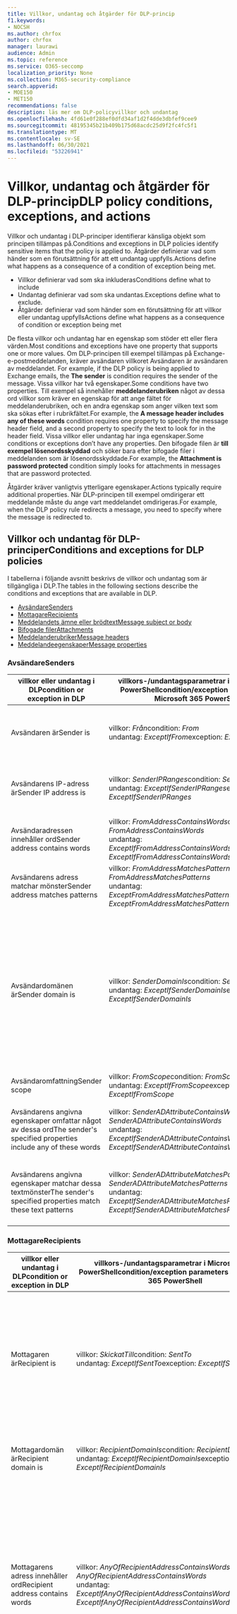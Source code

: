 ```yaml
---
title: Villkor, undantag och åtgärder för DLP-princip
f1.keywords:
- NOCSH
ms.author: chrfox
author: chrfox
manager: laurawi
audience: Admin
ms.topic: reference
ms.service: O365-seccomp
localization_priority: None
ms.collection: M365-security-compliance
search.appverid:
- MOE150
- MET150
recommendations: false
description: läs mer om DLP-policyvillkor och undantag
ms.openlocfilehash: 4fd61e0f288ef0dfd34af1d2f4dde3dbfef9cee9
ms.sourcegitcommit: 48195345b21b409b175d68acdc25d9f2fc4fc5f1
ms.translationtype: MT
ms.contentlocale: sv-SE
ms.lasthandoff: 06/30/2021
ms.locfileid: "53226941"
---
```

# <a name="dlp-policy-conditions-exceptions-and-actions"></a><span data-ttu-id="753c3-103">Villkor, undantag och åtgärder för DLP-princip</span><span class="sxs-lookup"><span data-stu-id="753c3-103">DLP policy conditions, exceptions, and actions</span></span>

<span data-ttu-id="753c3-104">Villkor och undantag i DLP-principer identifierar känsliga objekt som principen tillämpas på.</span><span class="sxs-lookup"><span data-stu-id="753c3-104">Conditions and exceptions in DLP policies identify sensitive items that the policy is applied to.</span></span> <span data-ttu-id="753c3-105">Åtgärder definierar vad som händer som en förutsättning för att ett undantag uppfylls.</span><span class="sxs-lookup"><span data-stu-id="753c3-105">Actions define what happens as a consequence of a condition of exception being met.</span></span>

- <span data-ttu-id="753c3-106">Villkor definierar vad som ska inkluderas</span><span class="sxs-lookup"><span data-stu-id="753c3-106">Conditions define what to include</span></span>
- <span data-ttu-id="753c3-107">Undantag definierar vad som ska undantas.</span><span class="sxs-lookup"><span data-stu-id="753c3-107">Exceptions define what to exclude.</span></span>
- <span data-ttu-id="753c3-108">Åtgärder definierar vad som händer som en förutsättning för att villkor eller undantag uppfylls</span><span class="sxs-lookup"><span data-stu-id="753c3-108">Actions define what happens as a consequence of condition or exception being met</span></span>

<span data-ttu-id="753c3-109">De flesta villkor och undantag har en egenskap som stöder ett eller flera värden.</span><span class="sxs-lookup"><span data-stu-id="753c3-109">Most conditions and exceptions have one property that supports one or more values.</span></span> <span data-ttu-id="753c3-110">Om DLP-principen till exempel tillämpas på Exchange-e-postmeddelanden, kräver avsändaren villkoret Avsändaren är avsändaren av meddelandet. </span><span class="sxs-lookup"><span data-stu-id="753c3-110">For example, if the DLP policy is being applied to Exchange emails, the **The sender** is condition requires the sender of the message.</span></span> <span data-ttu-id="753c3-111">Vissa villkor har två egenskaper.</span><span class="sxs-lookup"><span data-stu-id="753c3-111">Some conditions have two properties.</span></span> <span data-ttu-id="753c3-112">Till exempel så innehåller **meddelanderubriken** något av dessa ord villkor som kräver en egenskap för att ange fältet för meddelanderubriken, och en andra egenskap som anger vilken text som ska sökas efter i rubrikfältet.</span><span class="sxs-lookup"><span data-stu-id="753c3-112">For example, the **A message header includes any of these words** condition requires one property to specify the message header field, and a second property to specify the text to look for in the header field.</span></span> <span data-ttu-id="753c3-113">Vissa villkor eller undantag har inga egenskaper.</span><span class="sxs-lookup"><span data-stu-id="753c3-113">Some conditions or exceptions don’t have any properties.</span></span> <span data-ttu-id="753c3-114">Den bifogade filen är **till exempel lösenordsskyddad** och söker bara efter bifogade filer i meddelanden som är lösenordsskyddade.</span><span class="sxs-lookup"><span data-stu-id="753c3-114">For example, the **Attachment is password protected** condition simply looks for attachments in messages that are password protected.</span></span>

<span data-ttu-id="753c3-115">Åtgärder kräver vanligtvis ytterligare egenskaper.</span><span class="sxs-lookup"><span data-stu-id="753c3-115">Actions typically require additional properties.</span></span> <span data-ttu-id="753c3-116">När DLP-principen till exempel omdirigerar ett meddelande måste du ange vart meddelandet omdirigeras.</span><span class="sxs-lookup"><span data-stu-id="753c3-116">For example, when the DLP policy rule redirects a message, you need to specify where the message is redirected to.</span></span>
<!-- Some actions have multiple properties that are available or required. For example, when the rule adds a header field to the message header, you need to specify both the name and value of the header. When the rule adds a disclaimer to messages, you need to specify the disclaimer text, but you can also specify where to insert the text, or what to do if the disclaimer can't be added to the message. Typically, you can configure multiple actions in a rule, but some actions are exclusive. For example, one rule can't reject and redirect the same message.-->

## <a name="conditions-and-exceptions-for-dlp-policies"></a><span data-ttu-id="753c3-117">Villkor och undantag för DLP-principer</span><span class="sxs-lookup"><span data-stu-id="753c3-117">Conditions and exceptions for DLP policies</span></span>

<span data-ttu-id="753c3-118">I tabellerna i följande avsnitt beskrivs de villkor och undantag som är tillgängliga i DLP.</span><span class="sxs-lookup"><span data-stu-id="753c3-118">The tables in the following sections describe the conditions and exceptions that are available in DLP.</span></span>

- [<span data-ttu-id="753c3-119">Avsändare</span><span class="sxs-lookup"><span data-stu-id="753c3-119">Senders</span></span>](#senders)
- [<span data-ttu-id="753c3-120">Mottagare</span><span class="sxs-lookup"><span data-stu-id="753c3-120">Recipients</span></span>](#recipients)
- [<span data-ttu-id="753c3-121">Meddelandets ämne eller brödtext</span><span class="sxs-lookup"><span data-stu-id="753c3-121">Message subject or body</span></span>](#message-subject-or-body)
- [<span data-ttu-id="753c3-122">Bifogade filer</span><span class="sxs-lookup"><span data-stu-id="753c3-122">Attachments</span></span>](#attachments)
- [<span data-ttu-id="753c3-123">Meddelanderubriker</span><span class="sxs-lookup"><span data-stu-id="753c3-123">Message headers</span></span>](#message-headers)
- [<span data-ttu-id="753c3-124">Meddelandeegenskaper</span><span class="sxs-lookup"><span data-stu-id="753c3-124">Message properties</span></span>](#message-properties)

### <a name="senders"></a><span data-ttu-id="753c3-125">Avsändare</span><span class="sxs-lookup"><span data-stu-id="753c3-125">Senders</span></span>


|<span data-ttu-id="753c3-126">**villkor eller undantag i DLP**</span><span class="sxs-lookup"><span data-stu-id="753c3-126">**condition or exception in DLP**</span></span>  |<span data-ttu-id="753c3-127">**villkors-/undantagsparametrar i Microsoft 365 PowerShell**</span><span class="sxs-lookup"><span data-stu-id="753c3-127">**condition/exception parameters in Microsoft 365 PowerShell**</span></span> |<span data-ttu-id="753c3-128">**egenskapstyp**</span><span class="sxs-lookup"><span data-stu-id="753c3-128">**property type**</span></span>  |<span data-ttu-id="753c3-129">**beskrivning**</span><span class="sxs-lookup"><span data-stu-id="753c3-129">**description**</span></span>|
|---------|---------|---------|---------|
|<span data-ttu-id="753c3-130">Avsändaren är</span><span class="sxs-lookup"><span data-stu-id="753c3-130">Sender is</span></span> |<span data-ttu-id="753c3-131">villkor: *Från*</span><span class="sxs-lookup"><span data-stu-id="753c3-131">condition: *From*</span></span> <br/> <span data-ttu-id="753c3-132">undantag: *ExceptIfFrom*</span><span class="sxs-lookup"><span data-stu-id="753c3-132">exception: *ExceptIfFrom*</span></span>      |<span data-ttu-id="753c3-133">Adresser</span><span class="sxs-lookup"><span data-stu-id="753c3-133">Addresses</span></span> |     <span data-ttu-id="753c3-134">Meddelanden som skickas av angivna postlådor, e-postanvändare, e-postkontakter Microsoft 365 postgrupper i organisationen.</span><span class="sxs-lookup"><span data-stu-id="753c3-134">Messages that are sent by the specified mailboxes, mail users, mail contacts, or Microsoft 365 groups in the organization.</span></span>|
|<span data-ttu-id="753c3-135">Avsändarens IP-adress är</span><span class="sxs-lookup"><span data-stu-id="753c3-135">Sender IP address is</span></span>     |<span data-ttu-id="753c3-136">villkor: *SenderIPRanges*</span><span class="sxs-lookup"><span data-stu-id="753c3-136">condition: *SenderIPRanges*</span></span><br/> <span data-ttu-id="753c3-137">undantag: *ExceptIfSenderIPRanges*</span><span class="sxs-lookup"><span data-stu-id="753c3-137">exception: *ExceptIfSenderIPRanges*</span></span>         |  <span data-ttu-id="753c3-138">IPAddressRanges</span><span class="sxs-lookup"><span data-stu-id="753c3-138">IPAddressRanges</span></span>       | <span data-ttu-id="753c3-139">Meddelanden där avsändarens IP-adress matchar den angivna IP-adressen eller hamnar inom det angivna IP-adressintervallet.</span><span class="sxs-lookup"><span data-stu-id="753c3-139">Messages where the sender's IP address matches the specified IP address, or falls within the specified IP address range.</span></span>       |
|<span data-ttu-id="753c3-140">Avsändaradressen innehåller ord</span><span class="sxs-lookup"><span data-stu-id="753c3-140">Sender address contains words</span></span>   | <span data-ttu-id="753c3-141">villkor: *FromAddressContainsWords*</span><span class="sxs-lookup"><span data-stu-id="753c3-141">condition: *FromAddressContainsWords*</span></span> <br/> <span data-ttu-id="753c3-142">undantag: *ExceptIfFromAddressContainsWords*</span><span class="sxs-lookup"><span data-stu-id="753c3-142">exception: *ExceptIfFromAddressContainsWords*</span></span>        |   <span data-ttu-id="753c3-143">Ord</span><span class="sxs-lookup"><span data-stu-id="753c3-143">Words</span></span>      |   <span data-ttu-id="753c3-144">Meddelanden som innehåller de angivna orden i avsändarens e-postadress.</span><span class="sxs-lookup"><span data-stu-id="753c3-144">Messages that contain the specified words in the sender's email address.</span></span>|
| <span data-ttu-id="753c3-145">Avsändarens adress matchar mönster</span><span class="sxs-lookup"><span data-stu-id="753c3-145">Sender address matches patterns</span></span>    | <span data-ttu-id="753c3-146">villkor: *FromAddressMatchesPatterns*</span><span class="sxs-lookup"><span data-stu-id="753c3-146">condition: *FromAddressMatchesPatterns*</span></span> <br/> <span data-ttu-id="753c3-147">undantag: *ExceptFromAddressMatchesPatterns*</span><span class="sxs-lookup"><span data-stu-id="753c3-147">exception: *ExceptFromAddressMatchesPatterns*</span></span>       |      <span data-ttu-id="753c3-148">Mönster</span><span class="sxs-lookup"><span data-stu-id="753c3-148">Patterns</span></span>   |  <span data-ttu-id="753c3-149">Meddelanden där avsändarens e-postadress innehåller textmönster som matchar de angivna reguljära uttrycken.</span><span class="sxs-lookup"><span data-stu-id="753c3-149">Messages where the sender's email address contains text patterns that match the specified regular expressions.</span></span>  |
|<span data-ttu-id="753c3-150">Avsändardomänen är</span><span class="sxs-lookup"><span data-stu-id="753c3-150">Sender domain is</span></span>  |  <span data-ttu-id="753c3-151">villkor: *SenderDomainIs*</span><span class="sxs-lookup"><span data-stu-id="753c3-151">condition: *SenderDomainIs*</span></span> <br/> <span data-ttu-id="753c3-152">undantag: *ExceptIfSenderDomainIs*</span><span class="sxs-lookup"><span data-stu-id="753c3-152">exception: *ExceptIfSenderDomainIs*</span></span>       |<span data-ttu-id="753c3-153">DomainName</span><span class="sxs-lookup"><span data-stu-id="753c3-153">DomainName</span></span>         |     <span data-ttu-id="753c3-154">Meddelanden där domänen för avsändarens e-postadress matchar det angivna värdet.</span><span class="sxs-lookup"><span data-stu-id="753c3-154">Messages where the domain of the sender's email address matches the specified value.</span></span> <span data-ttu-id="753c3-155">Om du behöver hitta  avsändardomäner som innehåller den angivna domänen (till exempel en underdomän för en domän) använder du villkoret *FrånAdressmatchningMatchesPatterns*(Avsändare och Avsändare) och anger domänen med syntaxen: ' domain  \. \. com$'.</span><span class="sxs-lookup"><span data-stu-id="753c3-155">If you need to find sender domains that *contain* the specified domain (for example, any subdomain of a domain), use **The sender address matches**(*FromAddressMatchesPatterns*) condition and specify the domain by using the syntax: '\.domain\.com$'.</span></span>    |
|<span data-ttu-id="753c3-156">Avsändaromfattning</span><span class="sxs-lookup"><span data-stu-id="753c3-156">Sender scope</span></span>    | <span data-ttu-id="753c3-157">villkor: *FromScope*</span><span class="sxs-lookup"><span data-stu-id="753c3-157">condition: *FromScope*</span></span> <br/> <span data-ttu-id="753c3-158">undantag: *ExceptIfFromScope*</span><span class="sxs-lookup"><span data-stu-id="753c3-158">exception: *ExceptIfFromScope*</span></span>    | <span data-ttu-id="753c3-159">UserScopeFrom</span><span class="sxs-lookup"><span data-stu-id="753c3-159">UserScopeFrom</span></span>    |    <span data-ttu-id="753c3-160">Meddelanden som skickas av interna eller externa avsändare.</span><span class="sxs-lookup"><span data-stu-id="753c3-160">Messages that are sent by either internal or external senders.</span></span>    |
|<span data-ttu-id="753c3-161">Avsändarens angivna egenskaper omfattar något av dessa ord</span><span class="sxs-lookup"><span data-stu-id="753c3-161">The sender's specified properties include any of these words</span></span>|<span data-ttu-id="753c3-162">villkor: *SenderADAttributeContainsWords*</span><span class="sxs-lookup"><span data-stu-id="753c3-162">condition: *SenderADAttributeContainsWords*</span></span> <br/> <span data-ttu-id="753c3-163">undantag: *ExceptIfSenderADAttributeContainsWords*</span><span class="sxs-lookup"><span data-stu-id="753c3-163">exception: *ExceptIfSenderADAttributeContainsWords*</span></span>|<span data-ttu-id="753c3-164">Första egenskapen: `ADAttribute`</span><span class="sxs-lookup"><span data-stu-id="753c3-164">First property: `ADAttribute`</span></span> <p> <span data-ttu-id="753c3-165">Andra egenskapen: `Words`</span><span class="sxs-lookup"><span data-stu-id="753c3-165">Second property: `Words`</span></span>|<span data-ttu-id="753c3-166">Meddelanden där det angivna Active Directory-attributet för avsändaren innehåller något av de angivna orden.</span><span class="sxs-lookup"><span data-stu-id="753c3-166">Messages where the specified Active Directory attribute of the sender contains any of the specified words.</span></span>|
|<span data-ttu-id="753c3-167">Avsändarens angivna egenskaper matchar dessa textmönster</span><span class="sxs-lookup"><span data-stu-id="753c3-167">The sender's specified properties match these text patterns</span></span>|<span data-ttu-id="753c3-168">villkor: *SenderADAttributeMatchesPatterns*</span><span class="sxs-lookup"><span data-stu-id="753c3-168">condition: *SenderADAttributeMatchesPatterns*</span></span> <br/> <span data-ttu-id="753c3-169">undantag: *ExceptIfSenderADAttributeMatchesPatterns*</span><span class="sxs-lookup"><span data-stu-id="753c3-169">exception: *ExceptIfSenderADAttributeMatchesPatterns*</span></span>|<span data-ttu-id="753c3-170">Första egenskapen: `ADAttribute`</span><span class="sxs-lookup"><span data-stu-id="753c3-170">First property: `ADAttribute`</span></span> <p> <span data-ttu-id="753c3-171">Andra egenskapen: `Patterns`</span><span class="sxs-lookup"><span data-stu-id="753c3-171">Second property: `Patterns`</span></span>|<span data-ttu-id="753c3-172">Meddelanden där det angivna Active Directory-attributet för avsändaren innehåller textmönster som matchar de angivna reguljära uttrycken.</span><span class="sxs-lookup"><span data-stu-id="753c3-172">Messages where the specified Active Directory attribute of the sender contains text patterns that match the specified regular expressions.</span></span>|

### <a name="recipients"></a><span data-ttu-id="753c3-173">Mottagare</span><span class="sxs-lookup"><span data-stu-id="753c3-173">Recipients</span></span>

|<span data-ttu-id="753c3-174">**villkor eller undantag i DLP**</span><span class="sxs-lookup"><span data-stu-id="753c3-174">**condition or exception in DLP**</span></span>| <span data-ttu-id="753c3-175">**villkors-/undantagsparametrar i Microsoft 365 PowerShell**</span><span class="sxs-lookup"><span data-stu-id="753c3-175">**condition/exception parameters in Microsoft 365 PowerShell**</span></span> |    <span data-ttu-id="753c3-176">**egenskapstyp**</span><span class="sxs-lookup"><span data-stu-id="753c3-176">**property type**</span></span> | <span data-ttu-id="753c3-177">**beskrivning**</span><span class="sxs-lookup"><span data-stu-id="753c3-177">**description**</span></span>|
|---------|---------|---------|---------|
|<span data-ttu-id="753c3-178">Mottagaren är</span><span class="sxs-lookup"><span data-stu-id="753c3-178">Recipient is</span></span>|  <span data-ttu-id="753c3-179">villkor: *SkickatTill*</span><span class="sxs-lookup"><span data-stu-id="753c3-179">condition: *SentTo*</span></span> <br/> <span data-ttu-id="753c3-180">undantag: *ExceptIfSentTo*</span><span class="sxs-lookup"><span data-stu-id="753c3-180">exception: *ExceptIfSentTo*</span></span> | <span data-ttu-id="753c3-181">Adresser</span><span class="sxs-lookup"><span data-stu-id="753c3-181">Addresses</span></span> | <span data-ttu-id="753c3-182">Meddelanden där en av mottagarna är den angivna postlådan, e-postanvändaren eller e-postkontakten i organisationen.</span><span class="sxs-lookup"><span data-stu-id="753c3-182">Messages where one of the recipients is the specified mailbox, mail user, or mail contact in the organization.</span></span> <span data-ttu-id="753c3-183">Mottagarna kan finnas i fälten **Till,** **Kopia** och **Hemlig kopia** i meddelandet.</span><span class="sxs-lookup"><span data-stu-id="753c3-183">The recipients can be in the **To**, **Cc**, or **Bcc** fields of the message.</span></span>|
|<span data-ttu-id="753c3-184">Mottagardomän är</span><span class="sxs-lookup"><span data-stu-id="753c3-184">Recipient domain is</span></span>|   <span data-ttu-id="753c3-185">villkor: *RecipientDomainIs*</span><span class="sxs-lookup"><span data-stu-id="753c3-185">condition: *RecipientDomainIs*</span></span> <br/> <span data-ttu-id="753c3-186">undantag: *ExceptIfRecipientDomainIs*</span><span class="sxs-lookup"><span data-stu-id="753c3-186">exception: *ExceptIfRecipientDomainIs*</span></span> |   <span data-ttu-id="753c3-187">DomainName</span><span class="sxs-lookup"><span data-stu-id="753c3-187">DomainName</span></span> |    <span data-ttu-id="753c3-188">Meddelanden där domänen för mottagarens e-postadress matchar det angivna värdet.</span><span class="sxs-lookup"><span data-stu-id="753c3-188">Messages where the domain of the recipient's email address matches the specified value.</span></span>|
|<span data-ttu-id="753c3-189">Mottagarens adress innehåller ord</span><span class="sxs-lookup"><span data-stu-id="753c3-189">Recipient address contains words</span></span>|  <span data-ttu-id="753c3-190">villkor: *AnyOfRecipientAddressContainsWords*</span><span class="sxs-lookup"><span data-stu-id="753c3-190">condition: *AnyOfRecipientAddressContainsWords*</span></span> <br/> <span data-ttu-id="753c3-191">undantag: *ExceptIfAnyOfRecipientAddressContainsWords*</span><span class="sxs-lookup"><span data-stu-id="753c3-191">exception: *ExceptIfAnyOfRecipientAddressContainsWords*</span></span>|  <span data-ttu-id="753c3-192">Ord</span><span class="sxs-lookup"><span data-stu-id="753c3-192">Words</span></span>|  <span data-ttu-id="753c3-193">Meddelanden som innehåller de angivna orden i mottagarens e-postadress.</span><span class="sxs-lookup"><span data-stu-id="753c3-193">Messages that contain the specified words in the recipient's email address.</span></span> <br/><span data-ttu-id="753c3-194">**Obs!** Det här villkoret överväger inte meddelanden som skickas till mottagarens proxyadresser.</span><span class="sxs-lookup"><span data-stu-id="753c3-194">**Note**: This condition doesn't consider messages that are sent to recipient proxy addresses.</span></span> <span data-ttu-id="753c3-195">Den matchar bara meddelanden som skickas till mottagarens primära e-postadress.</span><span class="sxs-lookup"><span data-stu-id="753c3-195">It only matches messages that are sent to the recipient's primary email address.</span></span>|
|<span data-ttu-id="753c3-196">Mottagarens adress matchar mönster</span><span class="sxs-lookup"><span data-stu-id="753c3-196">Recipient address matches patterns</span></span>| <span data-ttu-id="753c3-197">villkor: *AnyOfRecipientAddressMatchesPatterns*</span><span class="sxs-lookup"><span data-stu-id="753c3-197">condition: *AnyOfRecipientAddressMatchesPatterns*</span></span> <br/> <span data-ttu-id="753c3-198">undantag: *ExceptIfAnyOfRecipientAddressMatchesPatterns*</span><span class="sxs-lookup"><span data-stu-id="753c3-198">exception: *ExceptIfAnyOfRecipientAddressMatchesPatterns*</span></span>| <span data-ttu-id="753c3-199">Mönster</span><span class="sxs-lookup"><span data-stu-id="753c3-199">Patterns</span></span>    |<span data-ttu-id="753c3-200">Meddelanden där en mottagares e-postadress innehåller textmönster som matchar de angivna reguljära uttrycken.</span><span class="sxs-lookup"><span data-stu-id="753c3-200">Messages where a recipient's email address contains text patterns that match the specified regular expressions.</span></span> <br/> <span data-ttu-id="753c3-201">**Obs!** Det här villkoret överväger inte meddelanden som skickas till mottagarens proxyadresser.</span><span class="sxs-lookup"><span data-stu-id="753c3-201">**Note**: This condition doesn't consider messages that are sent to recipient proxy addresses.</span></span> <span data-ttu-id="753c3-202">Den matchar bara meddelanden som skickas till mottagarens primära e-postadress.</span><span class="sxs-lookup"><span data-stu-id="753c3-202">It only matches messages that are sent to the recipient's primary email address.</span></span>|
|<span data-ttu-id="753c3-203">Skickat till medlem av</span><span class="sxs-lookup"><span data-stu-id="753c3-203">Sent to member of</span></span>| <span data-ttu-id="753c3-204">villkor: *SentToMemberOf*</span><span class="sxs-lookup"><span data-stu-id="753c3-204">condition: *SentToMemberOf*</span></span> <br/> <span data-ttu-id="753c3-205">undantag: *ExceptIfSentToMemberOf*</span><span class="sxs-lookup"><span data-stu-id="753c3-205">exception: *ExceptIfSentToMemberOf*</span></span>|  <span data-ttu-id="753c3-206">Adresser</span><span class="sxs-lookup"><span data-stu-id="753c3-206">Addresses</span></span>|  <span data-ttu-id="753c3-207">Meddelanden som innehåller mottagare som är medlemmar i den angivna distributionsgruppen, e-postaktiverad säkerhetsgrupp eller Microsoft 365 distributionsgrupp.</span><span class="sxs-lookup"><span data-stu-id="753c3-207">Messages that contain recipients who are members of the specified distribution group, mail-enabled security group, or Microsoft 365 group.</span></span> <span data-ttu-id="753c3-208">Gruppen kan vara i fälten **Till,** **Kopia** eller **Hemlig kopia** i meddelandet.</span><span class="sxs-lookup"><span data-stu-id="753c3-208">The group can be in the **To**, **Cc**, or **Bcc** fields of the message.</span></span>|

### <a name="message-subject-or-body"></a><span data-ttu-id="753c3-209">Meddelandets ämne eller brödtext</span><span class="sxs-lookup"><span data-stu-id="753c3-209">Message subject or body</span></span>

|<span data-ttu-id="753c3-210">**villkor eller undantag i DLP**</span><span class="sxs-lookup"><span data-stu-id="753c3-210">**condition or exception in DLP**</span></span> | <span data-ttu-id="753c3-211">**villkors-/undantagsparametrar i Microsoft 365 PowerShell**</span><span class="sxs-lookup"><span data-stu-id="753c3-211">**condition/exception parameters in Microsoft 365 PowerShell**</span></span> |<span data-ttu-id="753c3-212">**egenskapstyp**</span><span class="sxs-lookup"><span data-stu-id="753c3-212">**property type**</span></span>| <span data-ttu-id="753c3-213">**beskrivning**</span><span class="sxs-lookup"><span data-stu-id="753c3-213">**description**</span></span>|
|---------|---------|---------|---------|
|<span data-ttu-id="753c3-214">Ämne innehåller ord eller fraser</span><span class="sxs-lookup"><span data-stu-id="753c3-214">Subject contains words or phrases</span></span>| <span data-ttu-id="753c3-215">villkor: *SubjectContainsWords*</span><span class="sxs-lookup"><span data-stu-id="753c3-215">condition: *SubjectContainsWords*</span></span> <br/> <span data-ttu-id="753c3-216">undantag: *ExceptIf SubjectContainsWords*</span><span class="sxs-lookup"><span data-stu-id="753c3-216">exception: *ExceptIf SubjectContainsWords*</span></span>| <span data-ttu-id="753c3-217">Ord</span><span class="sxs-lookup"><span data-stu-id="753c3-217">Words</span></span>   |<span data-ttu-id="753c3-218">Meddelanden som innehåller de angivna orden i fältet Ämne.</span><span class="sxs-lookup"><span data-stu-id="753c3-218">Messages that have the specified words in the Subject field.</span></span>|
|<span data-ttu-id="753c3-219">Ämnet matchar mönster</span><span class="sxs-lookup"><span data-stu-id="753c3-219">Subject matches patterns</span></span>|<span data-ttu-id="753c3-220">villkor: *SubjectMatchesPatterns*</span><span class="sxs-lookup"><span data-stu-id="753c3-220">condition: *SubjectMatchesPatterns*</span></span> <br/> <span data-ttu-id="753c3-221">undantag: *ExceptIf SubjectMatchesPatterns*</span><span class="sxs-lookup"><span data-stu-id="753c3-221">exception: *ExceptIf SubjectMatchesPatterns*</span></span>|<span data-ttu-id="753c3-222">Mönster</span><span class="sxs-lookup"><span data-stu-id="753c3-222">Patterns</span></span>   |<span data-ttu-id="753c3-223">Meddelanden där ämnesfältet innehåller textmönster som matchar de angivna reguljära uttrycken.</span><span class="sxs-lookup"><span data-stu-id="753c3-223">Messages where the Subject field contain text patterns that match the specified regular expressions.</span></span>|
|<span data-ttu-id="753c3-224">Innehållet innehåller</span><span class="sxs-lookup"><span data-stu-id="753c3-224">Content contains</span></span>|  <span data-ttu-id="753c3-225">villkor: *ContentContainsSensitiveInformation*</span><span class="sxs-lookup"><span data-stu-id="753c3-225">condition: *ContentContainsSensitiveInformation*</span></span> <br/> <span data-ttu-id="753c3-226">undantag *ExceptIfContentContainsSensitiveInformation*</span><span class="sxs-lookup"><span data-stu-id="753c3-226">exception *ExceptIfContentContainsSensitiveInformation*</span></span>| <span data-ttu-id="753c3-227">SensitiveInformationTypes</span><span class="sxs-lookup"><span data-stu-id="753c3-227">SensitiveInformationTypes</span></span>|  <span data-ttu-id="753c3-228">Meddelanden eller dokument som innehåller känslig information som definierats av DLP-principer (dataförlustskydd).</span><span class="sxs-lookup"><span data-stu-id="753c3-228">Messages or documents that contain sensitive information as defined by data loss prevention (DLP) policies.</span></span>|
| <span data-ttu-id="753c3-229">Mönster för matchningar av ämne eller brödtext</span><span class="sxs-lookup"><span data-stu-id="753c3-229">Subject or Body matches pattern</span></span>    | <span data-ttu-id="753c3-230">villkor: *SubjectOr AdapterMatchesPatterns*</span><span class="sxs-lookup"><span data-stu-id="753c3-230">condition: *SubjectOrBodyMatchesPatterns*</span></span> <br/> <span data-ttu-id="753c3-231">undantag: *ExceptIfSubjectOrTrappMatchesPatterns*</span><span class="sxs-lookup"><span data-stu-id="753c3-231">exception: *ExceptIfSubjectOrBodyMatchesPatterns*</span></span>    | <span data-ttu-id="753c3-232">Mönster</span><span class="sxs-lookup"><span data-stu-id="753c3-232">Patterns</span></span>    | <span data-ttu-id="753c3-233">Meddelanden där ämnesfältet eller meddelandetexten innehåller textmönster som matchar de angivna reguljära uttrycken.</span><span class="sxs-lookup"><span data-stu-id="753c3-233">Messages where the subject field or message body contains text patterns that match the specified regular expressions.</span></span>    |
| <span data-ttu-id="753c3-234">Ämne eller brödtext innehåller ord</span><span class="sxs-lookup"><span data-stu-id="753c3-234">Subject or Body contains words</span></span>    | <span data-ttu-id="753c3-235">condition: *SubjectOrWordsContainsWords*</span><span class="sxs-lookup"><span data-stu-id="753c3-235">condition: *SubjectOrBodyContainsWords*</span></span> <br/> <span data-ttu-id="753c3-236">undantag: *ExceptIfSubjectOrWordsContainsWords*</span><span class="sxs-lookup"><span data-stu-id="753c3-236">exception: *ExceptIfSubjectOrBodyContainsWords*</span></span>    | <span data-ttu-id="753c3-237">Ord</span><span class="sxs-lookup"><span data-stu-id="753c3-237">Words</span></span>    | <span data-ttu-id="753c3-238">Meddelanden som innehåller angivna ord i ämnesfältet eller meddelandetexten</span><span class="sxs-lookup"><span data-stu-id="753c3-238">Messages that have the specified words in the subject field or message body</span></span>    |


### <a name="attachments"></a><span data-ttu-id="753c3-239">Bifogade filer</span><span class="sxs-lookup"><span data-stu-id="753c3-239">Attachments</span></span>

|<span data-ttu-id="753c3-240">**villkor eller undantag i DLP**</span><span class="sxs-lookup"><span data-stu-id="753c3-240">**condition or exception in DLP**</span></span>| <span data-ttu-id="753c3-241">**villkors-/undantagsparametrar i Microsoft 365 PowerShell**</span><span class="sxs-lookup"><span data-stu-id="753c3-241">**condition/exception parameters in Microsoft 365 PowerShell**</span></span>| <span data-ttu-id="753c3-242">**egenskapstyp**</span><span class="sxs-lookup"><span data-stu-id="753c3-242">**property type**</span></span>   |<span data-ttu-id="753c3-243">**beskrivning**</span><span class="sxs-lookup"><span data-stu-id="753c3-243">**description**</span></span>|
|---------|---------|---------|---------|
|<span data-ttu-id="753c3-244">Bifogad fil är lösenordsskyddad</span><span class="sxs-lookup"><span data-stu-id="753c3-244">Attachment is password protected</span></span>|<span data-ttu-id="753c3-245">villkor: *DocumentIsPasswordProtected*</span><span class="sxs-lookup"><span data-stu-id="753c3-245">condition: *DocumentIsPasswordProtected*</span></span> <br/> <span data-ttu-id="753c3-246">undantag: *ExceptIfDocumentIsPasswordProtected*</span><span class="sxs-lookup"><span data-stu-id="753c3-246">exception: *ExceptIfDocumentIsPasswordProtected*</span></span>|<span data-ttu-id="753c3-247">none (ingen)</span><span class="sxs-lookup"><span data-stu-id="753c3-247">none</span></span>| <span data-ttu-id="753c3-248">Meddelanden där en bifogad fil är lösenordsskyddad (och därför inte kan genomsökas).</span><span class="sxs-lookup"><span data-stu-id="753c3-248">Messages where an attachment is password protected (and therefore can't be scanned).</span></span> <span data-ttu-id="753c3-249">Lösenordsidentifiering fungerar bara Office dokument, .zip och .7z-filer.</span><span class="sxs-lookup"><span data-stu-id="753c3-249">Password detection only works for Office documents, .zip files, and .7z files.</span></span>|
|<span data-ttu-id="753c3-250">Filnamnstillägget för den bifogade filen är</span><span class="sxs-lookup"><span data-stu-id="753c3-250">Attachment’s file extension is</span></span>|<span data-ttu-id="753c3-251">villkor: *ContentExtensionMatchesWords*</span><span class="sxs-lookup"><span data-stu-id="753c3-251">condition: *ContentExtensionMatchesWords*</span></span> <br/> <span data-ttu-id="753c3-252">undantag: *ExceptIfContentExtensionMatchesWords*</span><span class="sxs-lookup"><span data-stu-id="753c3-252">exception: *ExceptIfContentExtensionMatchesWords*</span></span>|  <span data-ttu-id="753c3-253">Ord</span><span class="sxs-lookup"><span data-stu-id="753c3-253">Words</span></span>   |<span data-ttu-id="753c3-254">Meddelanden där en bifogad fil matchar något av de angivna orden.</span><span class="sxs-lookup"><span data-stu-id="753c3-254">Messages where an attachment's file extension matches any of the specified words.</span></span>|
|<span data-ttu-id="753c3-255">Det gick inte att skanna innehållet i en e-postbilaga</span><span class="sxs-lookup"><span data-stu-id="753c3-255">Any email attachment’s content could not be scanned</span></span>|<span data-ttu-id="753c3-256">villkor: *DocumentIsUnsupported*</span><span class="sxs-lookup"><span data-stu-id="753c3-256">condition: *DocumentIsUnsupported*</span></span> <br/><span data-ttu-id="753c3-257">undantag: *ExceptIf DocumentIsUnsupported*</span><span class="sxs-lookup"><span data-stu-id="753c3-257">exception: *ExceptIf DocumentIsUnsupported*</span></span>|   <span data-ttu-id="753c3-258">Ej a</span><span class="sxs-lookup"><span data-stu-id="753c3-258">n/a</span></span>|    <span data-ttu-id="753c3-259">Meddelanden där en bifogad fil inte känns igen Exchange Online.</span><span class="sxs-lookup"><span data-stu-id="753c3-259">Messages where an attachment isn't natively recognized by Exchange Online.</span></span>|
|<span data-ttu-id="753c3-260">Det gick inte att slutföra genomsökning av innehållet i en e-postbilaga</span><span class="sxs-lookup"><span data-stu-id="753c3-260">Any email attachment’s content didn’t complete scanning</span></span>|   <span data-ttu-id="753c3-261">villkor: *ProcessingLimitExceeded*</span><span class="sxs-lookup"><span data-stu-id="753c3-261">condition: *ProcessingLimitExceeded*</span></span> <br/> <span data-ttu-id="753c3-262">undantag: *ExceptIfProcessingLimitExceeded*</span><span class="sxs-lookup"><span data-stu-id="753c3-262">exception: *ExceptIfProcessingLimitExceeded*</span></span>|    <span data-ttu-id="753c3-263">Ej a</span><span class="sxs-lookup"><span data-stu-id="753c3-263">n/a</span></span> |<span data-ttu-id="753c3-264">Meddelanden där regelmotorn inte kunde slutföra genomsökningen av bifogade filer.</span><span class="sxs-lookup"><span data-stu-id="753c3-264">Messages where the rules engine couldn't complete the scanning of the attachments.</span></span> <span data-ttu-id="753c3-265">Du kan använda detta villkor för att skapa regler som fungerar tillsammans för att identifiera och bearbeta meddelanden där det inte gick att skanna innehållet helt.</span><span class="sxs-lookup"><span data-stu-id="753c3-265">You can use this condition to create rules that work together to identify and process messages where the content couldn't be fully scanned.</span></span>|
|<span data-ttu-id="753c3-266">Dokumentnamnet innehåller ord</span><span class="sxs-lookup"><span data-stu-id="753c3-266">Document name contains words</span></span>|<span data-ttu-id="753c3-267">villkor: *DocumentNameMatchesWords*</span><span class="sxs-lookup"><span data-stu-id="753c3-267">condition: *DocumentNameMatchesWords*</span></span> <br/> <span data-ttu-id="753c3-268">undantag: *ExceptIfDocumentNameMatchesWords*</span><span class="sxs-lookup"><span data-stu-id="753c3-268">exception: *ExceptIfDocumentNameMatchesWords*</span></span> |<span data-ttu-id="753c3-269">Ord</span><span class="sxs-lookup"><span data-stu-id="753c3-269">Words</span></span>  |<span data-ttu-id="753c3-270">Meddelanden där en bifogad fil matchar något av de angivna orden.</span><span class="sxs-lookup"><span data-stu-id="753c3-270">Messages where an attachment's file name matches any of the specified words.</span></span>|
|<span data-ttu-id="753c3-271">Matchningsmönster för dokumentnamn</span><span class="sxs-lookup"><span data-stu-id="753c3-271">Document name matches patterns</span></span>|<span data-ttu-id="753c3-272">villkor: *DocumentNameMatchesPatterns*</span><span class="sxs-lookup"><span data-stu-id="753c3-272">condition: *DocumentNameMatchesPatterns*</span></span> <br/> <span data-ttu-id="753c3-273">undantag: *ExceptIfDocumentNameMatchesPatterns*</span><span class="sxs-lookup"><span data-stu-id="753c3-273">exception: *ExceptIfDocumentNameMatchesPatterns*</span></span>|    <span data-ttu-id="753c3-274">Mönster</span><span class="sxs-lookup"><span data-stu-id="753c3-274">Patterns</span></span>    |<span data-ttu-id="753c3-275">Meddelanden där en bifogad fil namn innehåller textmönster som matchar de angivna reguljära uttrycken.</span><span class="sxs-lookup"><span data-stu-id="753c3-275">Messages where an attachment's file name contains text patterns that match the specified regular expressions.</span></span>|
|<span data-ttu-id="753c3-276">Dokumentegenskapen är</span><span class="sxs-lookup"><span data-stu-id="753c3-276">Document property is</span></span>|<span data-ttu-id="753c3-277">villkor: *ContentPropertyContainsWords*</span><span class="sxs-lookup"><span data-stu-id="753c3-277">condition: *ContentPropertyContainsWords*</span></span> <br/> <span data-ttu-id="753c3-278">undantag: *ExceptIfContentPropertyContainsWords*</span><span class="sxs-lookup"><span data-stu-id="753c3-278">exception: *ExceptIfContentPropertyContainsWords*</span></span> |<span data-ttu-id="753c3-279">Ord</span><span class="sxs-lookup"><span data-stu-id="753c3-279">Words</span></span>| <span data-ttu-id="753c3-280">Meddelanden eller dokument där filtillägget för en bifogad fil matchar något av de angivna orden.</span><span class="sxs-lookup"><span data-stu-id="753c3-280">Messages or documents where an attachment's file extension matches any of the specified words.</span></span>|
|<span data-ttu-id="753c3-281">Dokumentstorlek är lika med eller större än</span><span class="sxs-lookup"><span data-stu-id="753c3-281">Document size equals or is greater than</span></span>| <span data-ttu-id="753c3-282">villkor: *DocumentSizeOver*</span><span class="sxs-lookup"><span data-stu-id="753c3-282">condition: *DocumentSizeOver*</span></span> <br/> <span data-ttu-id="753c3-283">undantag: *ExceptIfDocumentSizeOver*</span><span class="sxs-lookup"><span data-stu-id="753c3-283">exception: *ExceptIfDocumentSizeOver*</span></span>|    <span data-ttu-id="753c3-284">Storlek</span><span class="sxs-lookup"><span data-stu-id="753c3-284">Size</span></span>    |<span data-ttu-id="753c3-285">Meddelanden där en bifogad fil är större än eller lika med det angivna värdet.</span><span class="sxs-lookup"><span data-stu-id="753c3-285">Messages where any attachment is greater than or equal to the specified value.</span></span>|
|<span data-ttu-id="753c3-286">Innehållet i en bifogad fil innehåller något av dessa ord</span><span class="sxs-lookup"><span data-stu-id="753c3-286">Any attachment's content includes any of these words</span></span>| <span data-ttu-id="753c3-287">villkor: *DocumentContainsWords*</span><span class="sxs-lookup"><span data-stu-id="753c3-287">condition: *DocumentContainsWords*</span></span> <br/> <span data-ttu-id="753c3-288">undantag: *ExceptIfDocumentContainsWords*</span><span class="sxs-lookup"><span data-stu-id="753c3-288">exception: *ExceptIfDocumentContainsWords*</span></span> |`Words`|<span data-ttu-id="753c3-289">Meddelanden där en bifogad fil innehåller de angivna orden.</span><span class="sxs-lookup"><span data-stu-id="753c3-289">Messages where an attachment contains the specified words.</span></span>|
|<span data-ttu-id="753c3-290">Eventuella bifogade filer matchar dessa textmönster</span><span class="sxs-lookup"><span data-stu-id="753c3-290">Any attachments content matches these text patterns</span></span>|<span data-ttu-id="753c3-291">villkor: *DocumentMatchesPatterns*</span><span class="sxs-lookup"><span data-stu-id="753c3-291">condition: *DocumentMatchesPatterns*</span></span> <br/> <span data-ttu-id="753c3-292">undantag: *ExceptIfDocumentMatchesPatterns*</span><span class="sxs-lookup"><span data-stu-id="753c3-292">exception: *ExceptIfDocumentMatchesPatterns*</span></span> |`Patterns`|<span data-ttu-id="753c3-293">Meddelanden där en bifogad fil innehåller textmönster som matchar de angivna reguljära uttrycken.</span><span class="sxs-lookup"><span data-stu-id="753c3-293">Messages where an attachment contains text patterns that match the specified regular expressions.</span></span> |

### <a name="message-headers"></a><span data-ttu-id="753c3-294">Meddelanderubriker</span><span class="sxs-lookup"><span data-stu-id="753c3-294">Message Headers</span></span>

|<span data-ttu-id="753c3-295">**villkor eller undantag i DLP**</span><span class="sxs-lookup"><span data-stu-id="753c3-295">**condition or exception in DLP**</span></span>| <span data-ttu-id="753c3-296">**villkors-/undantagsparametrar i Microsoft 365 PowerShell**</span><span class="sxs-lookup"><span data-stu-id="753c3-296">**condition/exception parameters in Microsoft 365 PowerShell**</span></span>| <span data-ttu-id="753c3-297">**egenskapstyp**</span><span class="sxs-lookup"><span data-stu-id="753c3-297">**property type**</span></span>|  <span data-ttu-id="753c3-298">**beskrivning**</span><span class="sxs-lookup"><span data-stu-id="753c3-298">**description**</span></span>|
|---------|---------|---------|---------|
|<span data-ttu-id="753c3-299">Sidhuvudet innehåller ord eller fraser</span><span class="sxs-lookup"><span data-stu-id="753c3-299">Header contains words or phrases</span></span>|<span data-ttu-id="753c3-300">villkor: *HeaderContainsWords*</span><span class="sxs-lookup"><span data-stu-id="753c3-300">condition: *HeaderContainsWords*</span></span> <br/> <span data-ttu-id="753c3-301">undantag: *ExceptIfHeaderContainsWords*</span><span class="sxs-lookup"><span data-stu-id="753c3-301">exception: *ExceptIfHeaderContainsWords*</span></span>|  <span data-ttu-id="753c3-302">Hash-tabell</span><span class="sxs-lookup"><span data-stu-id="753c3-302">Hash Table</span></span>  |<span data-ttu-id="753c3-303">Meddelanden som innehåller det angivna rubrikfältet och värdet i det rubrikfältet innehåller de angivna orden.</span><span class="sxs-lookup"><span data-stu-id="753c3-303">Messages that contain the specified header field, and the value of that header field contains the specified words.</span></span>|
|<span data-ttu-id="753c3-304">Rubriken matchar mönster</span><span class="sxs-lookup"><span data-stu-id="753c3-304">Header matches patterns</span></span>|   <span data-ttu-id="753c3-305">villkor: *HeaderMatchesPatterns*</span><span class="sxs-lookup"><span data-stu-id="753c3-305">condition: *HeaderMatchesPatterns*</span></span> <br/> <span data-ttu-id="753c3-306">undantag: *ExceptIfHeaderMatchesPatterns*</span><span class="sxs-lookup"><span data-stu-id="753c3-306">exception: *ExceptIfHeaderMatchesPatterns*</span></span>|    <span data-ttu-id="753c3-307">Hash-tabell</span><span class="sxs-lookup"><span data-stu-id="753c3-307">Hash Table</span></span>  |<span data-ttu-id="753c3-308">Meddelanden som innehåller det angivna rubrikfältet och värdet i det rubrikfältet innehåller de angivna reguljära uttrycken.</span><span class="sxs-lookup"><span data-stu-id="753c3-308">Messages that contain the specified header field, and the value of that header field contains the specified regular expressions.</span></span>|

### <a name="message-properties"></a><span data-ttu-id="753c3-309">Meddelandeegenskaper</span><span class="sxs-lookup"><span data-stu-id="753c3-309">Message properties</span></span>

|<span data-ttu-id="753c3-310">**villkor eller undantag i DLP**</span><span class="sxs-lookup"><span data-stu-id="753c3-310">**condition or exception in DLP**</span></span>| <span data-ttu-id="753c3-311">**villkors-/undantagsparametrar i Microsoft 365 PowerShell**</span><span class="sxs-lookup"><span data-stu-id="753c3-311">**condition/exception parameters in Microsoft 365 PowerShell**</span></span>| <span data-ttu-id="753c3-312">**egenskapstyp**</span><span class="sxs-lookup"><span data-stu-id="753c3-312">**property type**</span></span>   |<span data-ttu-id="753c3-313">**beskrivning**</span><span class="sxs-lookup"><span data-stu-id="753c3-313">**description**</span></span>|
|---------|---------|---------|---------|
| <span data-ttu-id="753c3-314">Med prioritet</span><span class="sxs-lookup"><span data-stu-id="753c3-314">With importance</span></span>    | <span data-ttu-id="753c3-315">villkor: *WithImportance*</span><span class="sxs-lookup"><span data-stu-id="753c3-315">condition: *WithImportance*</span></span> <br/> <span data-ttu-id="753c3-316">undantag: *ExceptIfWithImportance*</span><span class="sxs-lookup"><span data-stu-id="753c3-316">exception: *ExceptIfWithImportance*</span></span>    | <span data-ttu-id="753c3-317">Prioritet</span><span class="sxs-lookup"><span data-stu-id="753c3-317">Importance</span></span>    | <span data-ttu-id="753c3-318">Meddelanden som är markerade med angiven prioritetsnivå.</span><span class="sxs-lookup"><span data-stu-id="753c3-318">Messages that are marked with the specified importance level.</span></span>    |
| <span data-ttu-id="753c3-319">Innehållsteckenuppsättning innehåller ord</span><span class="sxs-lookup"><span data-stu-id="753c3-319">Content character set contains words</span></span>    | <span data-ttu-id="753c3-320">villkor: *ContentCharacterSetContainsWords*</span><span class="sxs-lookup"><span data-stu-id="753c3-320">condition: *ContentCharacterSetContainsWords*</span></span> <br/> <span data-ttu-id="753c3-321">*ExceptIfContentCharacterSetContainsWords*</span><span class="sxs-lookup"><span data-stu-id="753c3-321">*ExceptIfContentCharacterSetContainsWords*</span></span>    | <span data-ttu-id="753c3-322">CharacterSets</span><span class="sxs-lookup"><span data-stu-id="753c3-322">CharacterSets</span></span>    | <span data-ttu-id="753c3-323">Meddelanden som har något av de angivna namnen på teckenuppsättningen.</span><span class="sxs-lookup"><span data-stu-id="753c3-323">Messages that have any of the specified character set names.</span></span>    |
| <span data-ttu-id="753c3-324">Har avsändarens åsidosättning</span><span class="sxs-lookup"><span data-stu-id="753c3-324">Has sender override</span></span>    | <span data-ttu-id="753c3-325">villkor: *HasSenderOverride*</span><span class="sxs-lookup"><span data-stu-id="753c3-325">condition: *HasSenderOverride*</span></span> <br/> <span data-ttu-id="753c3-326">undantag: *ExceptIfHasSenderOverride*</span><span class="sxs-lookup"><span data-stu-id="753c3-326">exception: *ExceptIfHasSenderOverride*</span></span>    | <span data-ttu-id="753c3-327">Ej a</span><span class="sxs-lookup"><span data-stu-id="753c3-327">n/a</span></span>    | <span data-ttu-id="753c3-328">Meddelanden där avsändaren har valt att åsidosätta en DLP-princip (Data Loss Prevention).</span><span class="sxs-lookup"><span data-stu-id="753c3-328">Messages where the sender has chosen to override a data loss prevention (DLP) policy.</span></span> <span data-ttu-id="753c3-329">Mer information om DLP-principer finns [i Läs mer om skydd mot dataförlust](./dlp-learn-about-dlp.md)</span><span class="sxs-lookup"><span data-stu-id="753c3-329">For more information about DLP policies see [Learn about data loss prevention](./dlp-learn-about-dlp.md)</span></span> |
| <span data-ttu-id="753c3-330">Matchningar av meddelandetyper</span><span class="sxs-lookup"><span data-stu-id="753c3-330">Message type matches</span></span>    | <span data-ttu-id="753c3-331">villkor: *MessageTypeMatches*</span><span class="sxs-lookup"><span data-stu-id="753c3-331">condition: *MessageTypeMatches*</span></span> <br/> <span data-ttu-id="753c3-332">undantag: *ExceptIfMessageTypeMatches*</span><span class="sxs-lookup"><span data-stu-id="753c3-332">exception: *ExceptIfMessageTypeMatches*</span></span>    | <span data-ttu-id="753c3-333">MessageType</span><span class="sxs-lookup"><span data-stu-id="753c3-333">MessageType</span></span>    | <span data-ttu-id="753c3-334">Meddelanden av angiven typ.</span><span class="sxs-lookup"><span data-stu-id="753c3-334">Messages of the specified type.</span></span>    |
|<span data-ttu-id="753c3-335">Meddelandestorleken är större än eller lika med</span><span class="sxs-lookup"><span data-stu-id="753c3-335">The message size is greater than or equal to</span></span>| <span data-ttu-id="753c3-336">villkor: *MessageSizeOver*</span><span class="sxs-lookup"><span data-stu-id="753c3-336">condition: *MessageSizeOver*</span></span> <br/> <span data-ttu-id="753c3-337">undantag: *ExceptIfMessageSizeOver*</span><span class="sxs-lookup"><span data-stu-id="753c3-337">exception: *ExceptIfMessageSizeOver*</span></span> |`Size`|<span data-ttu-id="753c3-338">Meddelanden där den totala storleken (meddelande plus bifogade filer) är större än eller lika med det angivna värdet.</span><span class="sxs-lookup"><span data-stu-id="753c3-338">Messages where the total size (message plus attachments) is greater than or equal to the specified value.</span></span> <span data-ttu-id="753c3-339">**Obs!** Storleksbegränsningar för meddelanden för postlådor utvärderas före e-postflödesregler.</span><span class="sxs-lookup"><span data-stu-id="753c3-339">**Note**: Message size limits on mailboxes are evaluated before mail flow rules.</span></span> <span data-ttu-id="753c3-340">Ett meddelande som är för stort för en postlåda avvisas innan en regel med detta villkor kan agera på meddelandet.</span><span class="sxs-lookup"><span data-stu-id="753c3-340">A message that's too large for a mailbox will be rejected before a rule with this condition is able to act on the message.</span></span>|

## <a name="actions-for-dlp-policies"></a><span data-ttu-id="753c3-341">Åtgärder för DLP-principer</span><span class="sxs-lookup"><span data-stu-id="753c3-341">Actions for DLP policies</span></span>

<span data-ttu-id="753c3-342">I den här tabellen beskrivs de åtgärder som är tillgängliga i DLP.</span><span class="sxs-lookup"><span data-stu-id="753c3-342">This table describes the actions that are available in DLP.</span></span>


|<span data-ttu-id="753c3-343">**i DLP**</span><span class="sxs-lookup"><span data-stu-id="753c3-343">**action in DLP**</span></span>|<span data-ttu-id="753c3-344">**åtgärdsparametrar i Microsoft 365 PowerShell**</span><span class="sxs-lookup"><span data-stu-id="753c3-344">**action parameters in Microsoft 365 PowerShell**</span></span>|<span data-ttu-id="753c3-345">**egenskapstyp**</span><span class="sxs-lookup"><span data-stu-id="753c3-345">**property type**</span></span>|<span data-ttu-id="753c3-346">**beskrivning**</span><span class="sxs-lookup"><span data-stu-id="753c3-346">**description**</span></span>|
|---------|---------|---------|---------|
|<span data-ttu-id="753c3-347">Ange sidhuvud</span><span class="sxs-lookup"><span data-stu-id="753c3-347">Set header</span></span>|<span data-ttu-id="753c3-348">SetHeader</span><span class="sxs-lookup"><span data-stu-id="753c3-348">SetHeader</span></span>|<span data-ttu-id="753c3-349">Första egenskapen: *Rubriknamn*</span><span class="sxs-lookup"><span data-stu-id="753c3-349">First property: *Header Name*</span></span> </br> <span data-ttu-id="753c3-350">Andra egenskapen: *Header Value*</span><span class="sxs-lookup"><span data-stu-id="753c3-350">Second property: *Header Value*</span></span>|<span data-ttu-id="753c3-351">Parametern SetHeader anger en åtgärd för DLP-regeln som lägger till eller ändrar ett rubrikfält och värde i meddelandehuvudet.</span><span class="sxs-lookup"><span data-stu-id="753c3-351">The SetHeader parameter specifies an action for the DLP rule that adds or modifies a header field and value in the message header.</span></span> <span data-ttu-id="753c3-352">Den här parametern använder syntaxen "HeaderName:HeaderValue".</span><span class="sxs-lookup"><span data-stu-id="753c3-352">This parameter uses the syntax "HeaderName:HeaderValue".</span></span> <span data-ttu-id="753c3-353">Du kan ange flera sidhuvudnamn och värdepar avgränsade med kommatecken</span><span class="sxs-lookup"><span data-stu-id="753c3-353">You can specify multiple header name and value pairs separated by commas</span></span>|
|<span data-ttu-id="753c3-354">Ta bort sidhuvud</span><span class="sxs-lookup"><span data-stu-id="753c3-354">Remove header</span></span>| <span data-ttu-id="753c3-355">RemoveHeader</span><span class="sxs-lookup"><span data-stu-id="753c3-355">RemoveHeader</span></span>| <span data-ttu-id="753c3-356">Första egenskapen: *MessageHeaderField*</span><span class="sxs-lookup"><span data-stu-id="753c3-356">First property: *MessageHeaderField*</span></span></br> <span data-ttu-id="753c3-357">Andra egenskapen: *Sträng*</span><span class="sxs-lookup"><span data-stu-id="753c3-357">Second property: *String*</span></span>|  <span data-ttu-id="753c3-358">Parametern RemoveHeader anger en åtgärd för DLP-regeln som tar bort ett huvudfält från meddelandehuvudet.</span><span class="sxs-lookup"><span data-stu-id="753c3-358">The RemoveHeader parameter specifies an action for the DLP rule that removes a header field from the message header.</span></span> <span data-ttu-id="753c3-359">Den här parametern använder syntaxen "HeaderName" eller "HeaderName:HeaderValue". Du kan ange flera rubriknamn eller sidhuvudnamn och värdepar avgränsade med kommatecken</span><span class="sxs-lookup"><span data-stu-id="753c3-359">This parameter uses the syntax “HeaderName” or "HeaderName:HeaderValue".You can specify multiple header names or header name and value pairs separated by commas</span></span>|
|<span data-ttu-id="753c3-360">Omdirigera meddelandet till specifika användare</span><span class="sxs-lookup"><span data-stu-id="753c3-360">Redirect the message to specific users</span></span>|<span data-ttu-id="753c3-361">*RedirectMessageTo*</span><span class="sxs-lookup"><span data-stu-id="753c3-361">*RedirectMessageTo*</span></span>|<span data-ttu-id="753c3-362">Adresser</span><span class="sxs-lookup"><span data-stu-id="753c3-362">Addresses</span></span>| <span data-ttu-id="753c3-363">Omdirigerar meddelandet till de angivna mottagarna.</span><span class="sxs-lookup"><span data-stu-id="753c3-363">Redirects the message to the specified recipients.</span></span> <span data-ttu-id="753c3-364">Meddelandet levereras inte till de ursprungliga mottagarna och inget meddelande skickas till avsändaren eller de ursprungliga mottagarna.</span><span class="sxs-lookup"><span data-stu-id="753c3-364">The message isn't delivered to the original recipients, and no notification is sent to the sender or the original recipients.</span></span>|
|<span data-ttu-id="753c3-365">Vidarebefordra meddelandet för godkännande till avsändarens chef</span><span class="sxs-lookup"><span data-stu-id="753c3-365">Forward the message for approval to sender’s manager</span></span>| <span data-ttu-id="753c3-366">Måttlig</span><span class="sxs-lookup"><span data-stu-id="753c3-366">Moderate</span></span>|<span data-ttu-id="753c3-367">Första egenskapen: *ModerateMessageByManager*</span><span class="sxs-lookup"><span data-stu-id="753c3-367">First property: *ModerateMessageByManager*</span></span></br> <span data-ttu-id="753c3-368">Andra egenskapen: *Boolesk*</span><span class="sxs-lookup"><span data-stu-id="753c3-368">Second property: *Boolean*</span></span>|<span data-ttu-id="753c3-369">Parametern Måttlig anger en åtgärd för DLP-regeln som skickar e-postmeddelandet till en moderator.</span><span class="sxs-lookup"><span data-stu-id="753c3-369">The Moderate parameter specifies an action for the DLP rule that sends the email message to a moderator.</span></span> <span data-ttu-id="753c3-370">Den här parametern använder syntaxen: @{ModerateMessageByManager = <$true \| $false>;</span><span class="sxs-lookup"><span data-stu-id="753c3-370">This parameter uses the syntax: @{ModerateMessageByManager = <$true \| $false>;</span></span>|
|<span data-ttu-id="753c3-371">Vidarebefordra meddelandet för godkännande till vissa godkännare</span><span class="sxs-lookup"><span data-stu-id="753c3-371">Forward the message for approval to specific approvers</span></span>| <span data-ttu-id="753c3-372">Måttlig</span><span class="sxs-lookup"><span data-stu-id="753c3-372">Moderate</span></span>|<span data-ttu-id="753c3-373">Första egenskapen: *ModerateMessageByUser*</span><span class="sxs-lookup"><span data-stu-id="753c3-373">First property: *ModerateMessageByUser*</span></span></br><span data-ttu-id="753c3-374">Andra egenskapen: *Adresser*</span><span class="sxs-lookup"><span data-stu-id="753c3-374">Second property: *Addresses*</span></span>|<span data-ttu-id="753c3-375">Parametern Måttlig anger en åtgärd för DLP-regeln som skickar e-postmeddelandet till en moderator.</span><span class="sxs-lookup"><span data-stu-id="753c3-375">The Moderate parameter specifies an action for the DLP rule that sends the email message to a moderator.</span></span> <span data-ttu-id="753c3-376">Den här parametern använder syntaxen: @{ ModerateMessageByUser = @("emailaddress1","emailaddress2",..."emailaddressN")}</span><span class="sxs-lookup"><span data-stu-id="753c3-376">This parameter uses the syntax: @{ ModerateMessageByUser = @("emailaddress1","emailaddress2",..."emailaddressN")}</span></span>|
|<span data-ttu-id="753c3-377">Lägg till mottagare</span><span class="sxs-lookup"><span data-stu-id="753c3-377">Add recipient</span></span>|<span data-ttu-id="753c3-378">AddRecipients</span><span class="sxs-lookup"><span data-stu-id="753c3-378">AddRecipients</span></span>|<span data-ttu-id="753c3-379">Första egenskapen: *Fält*</span><span class="sxs-lookup"><span data-stu-id="753c3-379">First property: *Field*</span></span></br><span data-ttu-id="753c3-380">Andra egenskapen: *Adresser*</span><span class="sxs-lookup"><span data-stu-id="753c3-380">Second property: *Addresses*</span></span>| <span data-ttu-id="753c3-381">Lägger till en eller flera mottagare i fältet Till/Kopia/Hemlig kopia i meddelandet.</span><span class="sxs-lookup"><span data-stu-id="753c3-381">Adds one or more recipients to the To/Cc/Bcc field of the message.</span></span> <span data-ttu-id="753c3-382">Den här parametern använder syntaxen: @{<AddToRecipients \| CopyTo \| BlindCopyTo> = "emailaddress"}</span><span class="sxs-lookup"><span data-stu-id="753c3-382">This parameter uses the syntax: @{<AddToRecipients \| CopyTo \| BlindCopyTo> = "emailaddress"}</span></span>|
|<span data-ttu-id="753c3-383">Lägga till avsändarens chef som mottagare</span><span class="sxs-lookup"><span data-stu-id="753c3-383">Add the sender’s manager as recipient</span></span>|<span data-ttu-id="753c3-384">AddRecipients</span><span class="sxs-lookup"><span data-stu-id="753c3-384">AddRecipients</span></span> | <span data-ttu-id="753c3-385">Första egenskapen: *AddedManagerAction*</span><span class="sxs-lookup"><span data-stu-id="753c3-385">First property: *AddedManagerAction*</span></span></br><span data-ttu-id="753c3-386">Andra egenskapen: *Fält*</span><span class="sxs-lookup"><span data-stu-id="753c3-386">Second property: *Field*</span></span> | <span data-ttu-id="753c3-387">Lägger till avsändarens chef i meddelandet som angiven mottagartyp (Till, Kopia, Hemlig kopia) eller omdirigerar meddelandet till avsändarens chef utan att meddela avsändaren eller mottagaren.</span><span class="sxs-lookup"><span data-stu-id="753c3-387">Adds the sender's manager to the message as the specified recipient type (To, Cc, Bcc), or redirects the message to the sender's manager without notifying the sender or the recipient.</span></span> <span data-ttu-id="753c3-388">Den här åtgärden fungerar bara om avsändarens Manager-attribut har definierats i Active Directory.</span><span class="sxs-lookup"><span data-stu-id="753c3-388">This action only works if the sender's Manager attribute is defined in Active Directory.</span></span> <span data-ttu-id="753c3-389">Den här parametern använder syntaxen: @{AddManagerAsRecipientType = "<To \| Cc \| Bcc>"}</span><span class="sxs-lookup"><span data-stu-id="753c3-389">This parameter uses the syntax: @{AddManagerAsRecipientType = "<To \| Cc \| Bcc>"}</span></span>|
<span data-ttu-id="753c3-390">Lägg till ämne</span><span class="sxs-lookup"><span data-stu-id="753c3-390">Prepend subject</span></span>    |<span data-ttu-id="753c3-391">PrependSubject</span><span class="sxs-lookup"><span data-stu-id="753c3-391">PrependSubject</span></span>    |<span data-ttu-id="753c3-392">Sträng</span><span class="sxs-lookup"><span data-stu-id="753c3-392">String</span></span>    |<span data-ttu-id="753c3-393">Lägger till den angivna texten i början av meddelandets ämnesfält.</span><span class="sxs-lookup"><span data-stu-id="753c3-393">Adds the specified text to the beginning of the Subject field of the message.</span></span> <span data-ttu-id="753c3-394">Överväg att använda ett blanksteg eller ett kolon (:) som det sista tecknet i den angivna texten för att skilja det från den ursprungliga ämnestexten.</span><span class="sxs-lookup"><span data-stu-id="753c3-394">Consider using a space or a colon (:) as the last character of the specified text to differentiate it from the original subject text.</span></span></br><span data-ttu-id="753c3-395">Om du vill förhindra att samma sträng läggs till i meddelanden som redan innehåller texten i ämnet (till exempel svar), lägger du till undantaget "Ämnet innehåller ord" (ExceptIfSubjectContainsWords) till regeln.</span><span class="sxs-lookup"><span data-stu-id="753c3-395">To prevent the same string from being added to messages that already contain the text in the subject (for example, replies), add the "The subject contains words" (ExceptIfSubjectContainsWords) exception to the rule.</span></span>|
|<span data-ttu-id="753c3-396">Använda HTML-ansvarsfriskrivning</span><span class="sxs-lookup"><span data-stu-id="753c3-396">Apply HTML disclaimer</span></span>    |<span data-ttu-id="753c3-397">ApplyHtmlDisclaimer</span><span class="sxs-lookup"><span data-stu-id="753c3-397">ApplyHtmlDisclaimer</span></span>    |<span data-ttu-id="753c3-398">Första egenskapen: *Text*</span><span class="sxs-lookup"><span data-stu-id="753c3-398">First property: *Text*</span></span></br><span data-ttu-id="753c3-399">Andra egenskapen: *Location*</span><span class="sxs-lookup"><span data-stu-id="753c3-399">Second property: *Location*</span></span></br><span data-ttu-id="753c3-400">Tredje egenskapen: *Reservåtgärd*</span><span class="sxs-lookup"><span data-stu-id="753c3-400">Third property: *Fallback action*</span></span>    |<span data-ttu-id="753c3-401">Tillämpar den angivna HTML-ansvarsfriskrivningen på den plats i meddelandet som krävs.</span><span class="sxs-lookup"><span data-stu-id="753c3-401">Applies the specified HTML disclaimer to the required location of the message.</span></span></br><span data-ttu-id="753c3-402">Den här parametern använder syntaxen: @{ Text = " " ; Location = <Append \| Prepend>; FallbackAction = <ignorera \| radbyte \|> }</span><span class="sxs-lookup"><span data-stu-id="753c3-402">This parameter uses the syntax: @{ Text = “ ” ; Location = <Append \| Prepend>; FallbackAction = <Wrap \| Ignore \| Reject> }</span></span>|
|<span data-ttu-id="753c3-403">Ta Meddelandekryptering i Office 365 och rättighetsskydd</span><span class="sxs-lookup"><span data-stu-id="753c3-403">Remove Office 365 Message Encryption and rights protection</span></span>    | <span data-ttu-id="753c3-404">RemoveRMSTemplate</span><span class="sxs-lookup"><span data-stu-id="753c3-404">RemoveRMSTemplate</span></span> | <span data-ttu-id="753c3-405">Ej a</span><span class="sxs-lookup"><span data-stu-id="753c3-405">n/a</span></span>| <span data-ttu-id="753c3-406">Tar bort Office 365 tillämpad på ett e-postmeddelande</span><span class="sxs-lookup"><span data-stu-id="753c3-406">Removes Office 365 encryption applied on an email</span></span>|
